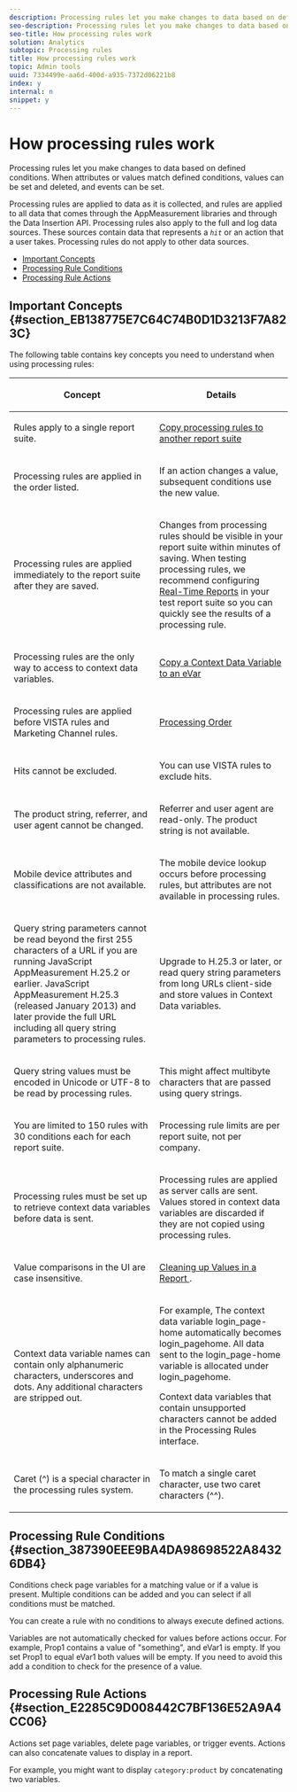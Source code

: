 ```yaml
---
description: Processing rules let you make changes to data based on defined conditions. When attributes or values match defined conditions, values can be set and deleted, and events can be set.
seo-description: Processing rules let you make changes to data based on defined conditions. When attributes or values match defined conditions, values can be set and deleted, and events can be set.
seo-title: How processing rules work
solution: Analytics
subtopic: Processing rules
title: How processing rules work
topic: Admin tools
uuid: 7334499e-aa6d-400d-a935-7372d06221b8
index: y
internal: n
snippet: y
---
```


# How processing rules work

Processing rules let you make changes to data based on defined conditions. When attributes or values match defined conditions, values can be set and deleted, and events can be set.

Processing rules are applied to data as it is collected, and rules are applied to all data that comes through the AppMeasurement libraries and through the Data Insertion API. Processing rules also apply to the full and log data sources. These sources contain data that represents a *`hit`* or an action that a user takes. Processing rules do not apply to other data sources.

* [Important Concepts](../../../admin/c-processing-rules/c-processing-rules-configuration/processing-rules-about.md#section_EB138775E7C64C74B0D1D3213F7A823C) 
* [Processing Rule Conditions](../../../admin/c-processing-rules/c-processing-rules-configuration/processing-rules-about.md#section_387390EEE9BA4DA98698522A84326DB4) 
* [Processing Rule Actions](../../../admin/c-processing-rules/c-processing-rules-configuration/processing-rules-about.md#section_E2285C9D008442C7BF136E52A9A4CC06)

## Important Concepts {#section_EB138775E7C64C74B0D1D3213F7A823C}

The following table contains key concepts you need to understand when using processing rules: 

<table id="table_287C606AE26E47AA8F737411990ACEB2"> 
 <thead> 
  <tr> 
   <th colname="col1" class="entry"> <p>Concept </p> </th> 
   <th colname="col2" class="entry"> <p>Details </p> </th> 
  </tr> 
 </thead>
 <tbody> 
  <tr> 
   <td colname="col1"> <p>Rules apply to a single report suite. </p> </td> 
   <td colname="col2"> <p> <a href="../../../admin/c-processing-rules/c-processing-rules-configuration/t-processing-rules-copy-to-rs.md#task_6E4B82FCA687409B88F17EAFC353755D" type="task" format="dita" scope="local"> Copy processing rules to another report suite </a> </p> </td> 
  </tr> 
  <tr> 
   <td colname="col1"> <p>Processing rules are applied in the order listed. </p> </td> 
   <td colname="col2"> <p>If an action changes a value, subsequent conditions use the new value. </p> </td> 
  </tr> 
  <tr> 
   <td colname="col1"> <p>Processing rules are applied immediately to the report suite after they are saved. </p> </td> 
   <td colname="col2"> <p>Changes from processing rules should be visible in your report suite within minutes of saving. When testing processing rules, we recommend configuring <a href="realtime.md#concept_6E8756BDDAE843F88B6563C09C48B0B6" format="dita" scope="local"> Real-Time Reports</a> in your test report suite so you can quickly see the results of a processing rule. </p> </td> 
  </tr> 
  <tr> 
   <td colname="col1"> <p>Processing rules are the only way to access to context data variables. </p> </td> 
   <td colname="col2"> <p> <a href="../../../admin/c-processing-rules/processing-rules-examples/processing-rules-copy-context-data.md#concept_43AA4980A2D847D6A3BEC50BCC0780E7" format="dita" scope="local"> Copy a Context Data Variable to an eVar </a> </p> </td> 
  </tr> 
  <tr> 
   <td colname="col1"> <p>Processing rules are applied before VISTA rules and Marketing Channel rules. </p> </td> 
   <td colname="col2"> <p> <a href="../../../admin/c-processing-rules/c-processing-rules-configuration/processing-rule-order.md#concept_8A6BBEA7F50C40C8A8D8755D4F579B1E" type="concept" format="dita" scope="local"> Processing Order </a> </p> </td> 
  </tr> 
  <tr> 
   <td colname="col1"> <p>Hits cannot be excluded. </p> </td> 
   <td colname="col2"> <p>You can use VISTA rules to exclude hits. </p> </td> 
  </tr> 
  <tr> 
   <td colname="col1"> <p>The product string, referrer, and user agent cannot be changed. </p> </td> 
   <td colname="col2"> <p>Referrer and user agent are read-only. The product string is not available. </p> </td> 
  </tr> 
  <tr> 
   <td colname="col1"> <p>Mobile device attributes and classifications are not available. </p> </td> 
   <td colname="col2"> <p>The mobile device lookup occurs before processing rules, but attributes are not available in processing rules. </p> </td> 
  </tr> 
  <tr> 
   <td colname="col1"> <p>Query string parameters cannot be read beyond the first 255 characters of a URL if you are running JavaScript AppMeasurement H.25.2 or earlier. JavaScript AppMeasurement H.25.3 (released January 2013) and later provide the full URL including all query string parameters to processing rules. </p> </td> 
   <td colname="col2"> <p>Upgrade to H.25.3 or later, or read query string parameters from long URLs client-side and store values in Context Data variables. </p> </td> 
  </tr> 
  <tr> 
   <td colname="col1"> <p>Query string values must be encoded in Unicode or UTF-8 to be read by processing rules. </p> </td> 
   <td colname="col2"> <p>This might affect multibyte characters that are passed using query strings. </p> </td> 
  </tr> 
  <tr> 
   <td colname="col1"> <p>You are limited to 150 rules with 30 conditions each for each report suite. </p> </td> 
   <td colname="col2"> <p>Processing rule limits are per report suite, not per company. </p> </td> 
  </tr> 
  <tr> 
   <td colname="col1"> <p>Processing rules must be set up to retrieve context data variables before data is sent. </p> </td> 
   <td colname="col2"> <p>Processing rules are applied as server calls are sent. Values stored in context data variables are discarded if they are not copied using processing rules. </p> </td> 
  </tr> 
  <tr> 
   <td colname="col1"> <p>Value comparisons in the UI are case insensitive. </p> </td> 
   <td colname="col2"> <p> <a href="../../../admin/c-processing-rules/processing-rules-examples/clean-up-values-in-a-report.md#concept_958E924BCCBB4BBA91CE91C977FE5151" type="concept" format="dita" scope="local"> Cleaning up Values in a Report </a>. </p> </td> 
  </tr> 
  <tr> 
   <td colname="col1"> <p>Context data variable names can contain only alphanumeric characters, underscores and dots. Any additional characters are stripped out. </p> </td> 
   <td colname="col2"> <p>For example, The context data variable <span class="codeph"> login_page-home</span> automatically becomes <span class="codeph"> login_pagehome</span>. All data sent to the <span class="codeph"> login_page-home</span> variable is allocated under <span class="codeph"> login_pagehome</span>. </p> <p>Context data variables that contain unsupported characters cannot be added in the Processing Rules interface. </p> </td> 
  </tr> 
  <tr> 
   <td colname="col1"> <p>Caret (^) is a special character in the processing rules system. </p> </td> 
   <td colname="col2"> <p>To match a single caret character, use two caret characters (^^). </p> </td> 
  </tr> 
 </tbody> 
</table>

## Processing Rule Conditions {#section_387390EEE9BA4DA98698522A84326DB4}

Conditions check page variables for a matching value or if a value is present. Multiple conditions can be added and you can select if all conditions must be matched.

You can create a rule with no conditions to always execute defined actions.

Variables are not automatically checked for values before actions occur. For example, Prop1 contains a value of "something", and eVar1 is empty. If you set Prop1 to equal eVar1 both values will be empty. If you need to avoid this add a condition to check for the presence of a value.

## Processing Rule Actions {#section_E2285C9D008442C7BF136E52A9A4CC06}

Actions set page variables, delete page variables, or trigger events. Actions can also concatenate values to display in a report.

For example, you might want to display `category:product` by concatenating two variables. 
